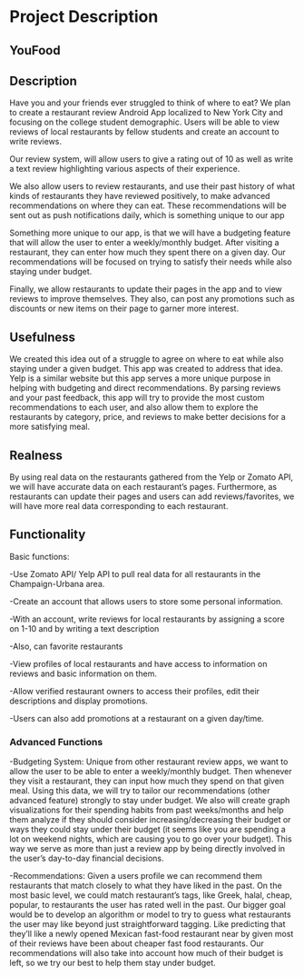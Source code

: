 # Project Description

## YouFood

## Description

Have you and your friends ever struggled to think of where to eat? We plan to create a restaurant review Android App localized to New York City and focusing on the college student demographic. Users will be able to view reviews of local restaurants by fellow students and create an account to write reviews. 

Our review system, will allow users to give a rating out of 10 as well as write a text review highlighting various aspects of their experience.

We also allow users to review restaurants, and use their past history of what kinds of restaurants they have reviewed positively, to make advanced recommendations on where they can eat. These recommendations will be sent out as push notifications daily, which is something unique to our app

Something more unique to our app, is that we will have a budgeting feature that will allow the user to enter a weekly/monthly budget. After visiting a restaurant, they can enter how much they spent there on a given day. Our recommendations will be focused on trying to satisfy their needs while also staying under budget.

Finally, we allow restaurants to update their pages in the app and to view reviews to improve themselves. They also, can post any promotions such as discounts or new items on their page to garner more interest.

## Usefulness

We created this idea out of a struggle to agree on where to eat while also staying under a given budget. This app was created to address that idea. Yelp is a similar website but this app serves a more unique purpose in helping with budgeting and direct recommendations. By parsing reviews and your past feedback, this app will try to provide the most custom recommendations to each user, and also allow them to explore the restaurants by category, price, and reviews to make better decisions for a more satisfying meal. 

## Realness

By using real data on the restaurants gathered from the Yelp or Zomato API, we will have accurate data on each restaurant’s pages. Furthermore, as restaurants can update their pages and users can add reviews/favorites, we will have more real data corresponding to each restaurant.

## Functionality
Basic functions:

-Use Zomato API/ Yelp API to pull real data for all restaurants in the Champaign-Urbana area.

-Create an account that allows users to store some personal information.

-With an account, write reviews for local restaurants by assigning a score on 1-10 and by writing a text description

-Also, can favorite restaurants

-View profiles of local restaurants and have access to information on reviews and basic 	information on them.

-Allow verified restaurant owners to access their profiles, edit their descriptions and display promotions. 

-Users can also add promotions at a restaurant on a given day/time.

### Advanced Functions
-Budgeting System: Unique from other restaurant review apps, we want to allow the user to be able to enter a weekly/monthly budget. Then whenever they visit a restaurant, they can input how much they spend on that given meal. Using this data, we will try to tailor our recommendations (other advanced feature) strongly to stay under budget. We also will create graph visualizations for their spending habits from past weeks/months and help them analyze if they should consider increasing/decreasing their budget or ways they could stay under their budget (it seems like you are spending a lot on weekend nights, which are causing you to go over your budget). This way we serve as more than just a review app by being directly involved in the user’s day-to-day financial decisions.

-Recommendations: Given a users profile we can recommend them restaurants that match closely to what they have liked in the past. On the most basic level, we could match restaurant’s tags, like Greek, halal, cheap, popular, to restaurants the user has rated well in the past. Our bigger goal would be to develop an algorithm or model to try to guess what restaurants the user may like beyond just straightforward tagging. Like predicting that they’ll like a newly opened Mexican fast-food restaurant near by given most of their reviews have been about cheaper fast food restaurants. Our recommendations will also take into account how much of their budget is left, so we try our best to help them stay under budget.
